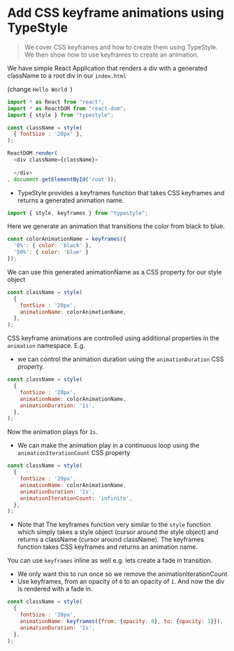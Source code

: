 # Add CSS keyframe animations using TypeStyle
> We cover CSS keyframes and how to create them using TypeStyle. We then show how to use keyframes to create an animation.

We have simple React Application that renders a div with a generated className to a root div in our `index.html`

(change `Hello World `)
```js
import * as React from "react";
import * as ReactDOM from "react-dom"; 
import { style } from "typestyle";

const className = style(
  { fontSize : '20px' },
);

ReactDOM.render(
  <div className={className}>
    
  </div>
, document.getElementById('root'));
```

* TypeStyle provides a keyframes function that takes CSS keyframes and returns a generated animation name.

```js
import { style, keyframes } from "typestyle";
```

Here we generate an animation that transitions the color from black to blue. 

```js
const colorAnimationName = keyframes({
  '0%': { color: 'black' },
  '50%': { color: 'blue' }
});
```

We can use this generated animationName as a CSS property for our style object

```js
const className = style(
  { 
    fontSize : '20px',
    animationName: colorAnimationName,
  },
);
```
CSS keyframe animations are controlled using additional properties in the `animation` namespace. E.g. 
* we can control the animation duration using the `animationDuration` CSS property. 

```js
const className = style(
  { 
    fontSize : '20px',
    animationName: colorAnimationName,
    animationDuration: '1s',
  },
);
```
Now the animation plays for `1s`. 

* We can make the animation play in a continuous loop using the `animationIterationCount` CSS property

```js
const className = style(
  { 
    fontSize : '20px',
    animationName: colorAnimationName,
    animationDuration: '1s',
    animationIterationCount: 'infinite',
  },
);
```

* Note that The keyframes function very similar to the `style` function which simply takes a style object (cursor around the style object) and returns a className (cursor around className). The keyframes function takes CSS keyframes and returns an animation name.

You can use `keyframes` inline as well e.g. lets create a fade in transition.

* We only want this to run once so we remove the animationIterationCount
* Use keyframes, from an opacity of `0` to an opacity of `1`. And now the div is rendered with a fade in.

```js
const className = style(
  { 
    fontSize : '20px',
    animationName: keyframes({from: {opacity: 0}, to: {opacity: 1}}),
    animationDuration: '1s',
  },
);
```